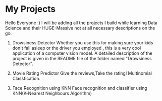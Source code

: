 # My Projects
Hello Everyone :)
I will be adding all the projects I build while learning Data Science  and their HUGE-Massive not at all necessary  descriptions on the go.
1. Drowsiness Detector
   Whether you use this for making sure your kids don't fall asleep or the driver you employed , this is a very cool application of a computer vision model.
   A detailed description of the project is given in the README file of the folder named "Drowsiness Detector".
   
2. Movie Rating Predictor
   Give the reviews,Take the rating! Multinomial Classfication.

3. Face Recognition using KNN
   Face recognition and classifier using KNN(K-Nearest Neighbours Algorithm)

